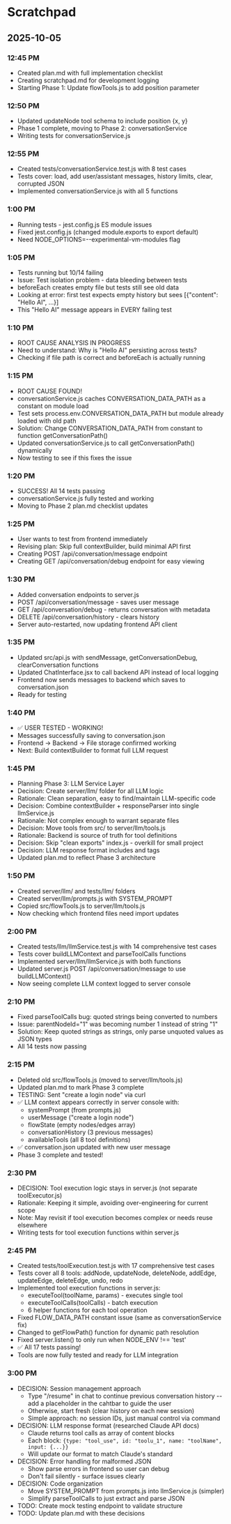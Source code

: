 # Scratchpad

## 2025-10-05

### 12:45 PM
- Created plan.md with full implementation checklist
- Creating scratchpad.md for development logging
- Starting Phase 1: Update flowTools.js to add position parameter

### 12:50 PM
- Updated updateNode tool schema to include position {x, y}
- Phase 1 complete, moving to Phase 2: conversationService
- Writing tests for conversationService.js

### 12:55 PM
- Created tests/conversationService.test.js with 8 test cases
- Tests cover: load, add user/assistant messages, history limits, clear, corrupted JSON
- Implemented conversationService.js with all 5 functions

### 1:00 PM
- Running tests - jest.config.js ES module issues
- Fixed jest.config.js (changed module.exports to export default)
- Need NODE_OPTIONS=--experimental-vm-modules flag

### 1:05 PM
- Tests running but 10/14 failing
- Issue: Test isolation problem - data bleeding between tests
- beforeEach creates empty file but tests still see old data
- Looking at error: first test expects empty history but sees [{"content": "Hello AI", ...}]
- This "Hello AI" message appears in EVERY failing test

### 1:10 PM
- ROOT CAUSE ANALYSIS IN PROGRESS
- Need to understand: Why is "Hello AI" persisting across tests?
- Checking if file path is correct and beforeEach is actually running

### 1:15 PM
- ROOT CAUSE FOUND!
- conversationService.js caches CONVERSATION_DATA_PATH as a constant on module load
- Test sets process.env.CONVERSATION_DATA_PATH but module already loaded with old path
- Solution: Change CONVERSATION_DATA_PATH from constant to function getConversationPath()
- Updated conversationService.js to call getConversationPath() dynamically
- Now testing to see if this fixes the issue

### 1:20 PM
- SUCCESS! All 14 tests passing
- conversationService.js fully tested and working
- Moving to Phase 2 plan.md checklist updates

### 1:25 PM
- User wants to test from frontend immediately
- Revising plan: Skip full contextBuilder, build minimal API first
- Creating POST /api/conversation/message endpoint
- Creating GET /api/conversation/debug endpoint for easy viewing

### 1:30 PM
- Added conversation endpoints to server.js
- POST /api/conversation/message - saves user message
- GET /api/conversation/debug - returns conversation with metadata
- DELETE /api/conversation/history - clears history
- Server auto-restarted, now updating frontend API client

### 1:35 PM
- Updated src/api.js with sendMessage, getConversationDebug, clearConversation functions
- Updated ChatInterface.jsx to call backend API instead of local logging
- Frontend now sends messages to backend which saves to conversation.json
- Ready for testing

### 1:40 PM
- ✅ USER TESTED - WORKING!
- Messages successfully saving to conversation.json
- Frontend → Backend → File storage confirmed working
- Next: Build contextBuilder to format full LLM request

### 1:45 PM
- Planning Phase 3: LLM Service Layer
- Decision: Create server/llm/ folder for all LLM logic
- Rationale: Clean separation, easy to find/maintain LLM-specific code
- Decision: Combine contextBuilder + responseParser into single llmService.js
- Rationale: Not complex enough to warrant separate files
- Decision: Move tools from src/ to server/llm/tools.js
- Rationale: Backend is source of truth for tool definitions
- Decision: Skip "clean exports" index.js - overkill for small project
- Decision: LLM response format includes <thinking> and <response> tags
- Updated plan.md to reflect Phase 3 architecture

### 1:50 PM
- Created server/llm/ and tests/llm/ folders
- Created server/llm/prompts.js with SYSTEM_PROMPT
- Copied src/flowTools.js to server/llm/tools.js
- Now checking which frontend files need import updates

### 2:00 PM
- Created tests/llm/llmService.test.js with 14 comprehensive test cases
- Tests cover buildLLMContext and parseToolCalls functions
- Implemented server/llm/llmService.js with both functions
- Updated server.js POST /api/conversation/message to use buildLLMContext()
- Now seeing complete LLM context logged to server console

### 2:10 PM
- Fixed parseToolCalls bug: quoted strings being converted to numbers
- Issue: parentNodeId="1" was becoming number 1 instead of string "1"
- Solution: Keep quoted strings as strings, only parse unquoted values as JSON types
- All 14 tests now passing

### 2:15 PM
- Deleted old src/flowTools.js (moved to server/llm/tools.js)
- Updated plan.md to mark Phase 3 complete
- TESTING: Sent "create a login node" via curl
- ✅ LLM context appears correctly in server console with:
  - systemPrompt (from prompts.js)
  - userMessage ("create a login node")
  - flowState (empty nodes/edges array)
  - conversationHistory (3 previous messages)
  - availableTools (all 8 tool definitions)
- ✅ conversation.json updated with new user message
- Phase 3 complete and tested!

### 2:30 PM
- DECISION: Tool execution logic stays in server.js (not separate toolExecutor.js)
- Rationale: Keeping it simple, avoiding over-engineering for current scope
- Note: May revisit if tool execution becomes complex or needs reuse elsewhere
- Writing tests for tool execution functions within server.js

### 2:45 PM
- Created tests/toolExecution.test.js with 17 comprehensive test cases
- Tests cover all 8 tools: addNode, updateNode, deleteNode, addEdge, updateEdge, deleteEdge, undo, redo
- Implemented tool execution functions in server.js:
  - executeTool(toolName, params) - executes single tool
  - executeToolCalls(toolCalls) - batch execution
  - 6 helper functions for each tool operation
- Fixed FLOW_DATA_PATH constant issue (same as conversationService fix)
- Changed to getFlowPath() function for dynamic path resolution
- Fixed server.listen() to only run when NODE_ENV !== 'test'
- ✅ All 17 tests passing!
- Tools are now fully tested and ready for LLM integration

### 3:00 PM
- DECISION: Session management approach
  - Type "/resume" in chat to continue previous conversation history -- add a placeholder in the cahtbar to guide the user
  - Otherwise, start fresh (clear history on each new session)
  - Simple approach: no session IDs, just manual control via command
- DECISION: LLM response format (researched Claude API docs)
  - Claude returns tool calls as array of content blocks
  - Each block: `{type: "tool_use", id: "toolu_1", name: "toolName", input: {...}}`
  - Will update our format to match Claude's standard
- DECISION: Error handling for malformed JSON
  - Show parse errors in frontend so user can debug
  - Don't fail silently - surface issues clearly
- DECISION: Code organization
  - Move SYSTEM_PROMPT from prompts.js into llmService.js (simpler)
  - Simplify parseToolCalls to just extract and parse JSON
- TODO: Create mock testing endpoint to validate structure
- TODO: Update plan.md with these decisions

